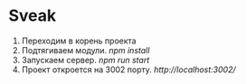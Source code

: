 # Sveak

1. Переходим в корень проекта
2. Подтягиваем модули. *npm install*
3. Запускаем сервер. *npm run start*
4. Проект откроется на 3002 порту. *http://localhost:3002/*
